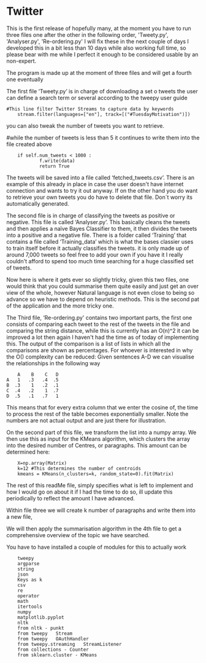 # Twitter

This is the first release of hopefully many, at the moment you have to run three files one after the other in the following order, 'Tweety.py', 'Analyser.py', 'Re-ordering.py' I will fix these in the next couple of days I developed this in a bit less than 10 days while also working full time, so please bear with me while I perfect it enough to be considered usable by an non-expert.

The program is made up at the moment of three files and will get a fourth one eventually


The first file ‘Tweety.py’ is in charge of downloading a set o tweets the user can define a search term or several according to the tweepy  user guide

	#This line filter Twitter Streams to capture data by keywords
    	stream.filter(languages=["en"], track=[("#TuesdayMotivation")])

you can also tweak the number of tweets you want to retrieve.

  #while the number of tweets is less than 5 it continues to write them into the file created above
  
        if self.num_tweets < 1000 :                
                f.write(data)     
                return True
                
The tweets will be saved into a file called ‘fetched_tweets.csv’. There is an example of this already in place in case the user doesn't have internet connection and wants to try it out anyway. If on the other hand you do want to retrieve your own tweets you do have to delete that file. Don´t worry its automatically generated.

The second file is in charge of classifying the tweets as positive or negative. This file is called ‘Analyser.py’. This basically cleans the tweets and then applies a naïve Bayes Classifier  to them, it then divides the tweets into a positive and a negative file. There is a folder called ‘Training’ that contains a file called ‘Training_data’ which is what the bases classier uses to train itself before it actually classifies the tweets. it is only made up of around 7,000 tweets so feel free to add your own if you have it I really couldn't afford to spend too much time searching for a huge classified set of tweets.

Now here is where it gets ever so slightly tricky, given this two files, one would think that you could summarise them quite easily and just get an over view of the whole, however Natural language is not even close to being so advance so we have to depend on heuristic methods. This is the second pat of the application and the more tricky one.

The Third file, ‘Re-ordering.py' contains two important parts, the first one consists of comparing each tweet to the rest of the tweets in the file and comparing the string distance, while this is currently has an O(n)^2 it can be improved a lot then again I haven't had the time as of today of implementing this. The output of the comparison is a list of lists in which all the comparisons are shown as percentages. For whoever is interested in why the O() complexity can be reduced:
	Given sentences A-D we can visualise the relationships in the following way
  
	    A    B    C   D	
	A   1   .3   .4  .5
	B  .3    1   .2  .1
	C  .4   .2    1  .7
 	D  .5   .1   .7   1
  
This means that for every extra column that we enter the cosine of, the time to process the rest of the table becomes exponentially smaller. Note the numbers are not actual output and are just there for illustration.

On the second part of this file, we transform the list into a numpy array. We then use this as input for the KMeans algorithm, which clusters the array into the desired number of Centres, or paragraphs. This amount can be determined here:	

		X=np.array(Matrix)            
		k=12 #This determines the number of centroids
		kmeans = KMeans(n_clusters=k, random_state=0).fit(Matrix)

The rest of this readMe file, simply specifies what is left to implement and how I would go on about it if I had the time to do so, ill update this periodically to reflect the amount I have advanced.

Within file three we will create k number of paragraphs and write them into a new file, 

We will then apply the summarisation algorithm in the 4th file to get a comprehensive overview of the topic we have searched.


You have to have installed a couple of modules for this to actually work 

        tweepy 
        argparse 
        string 
        json 
        Keys as k 
        csv
        re 
        operator 
        math    
        itertools
        numpy 
        matplotlib.pyplot
        nltk
        from nltk - punkt
        from tweepy   Stream 
        from tweepy   OAuthHandler 
        from tweepy.streaming   StreamListener 
        from collections - Counter
        from sklearn.cluster - KMeans
